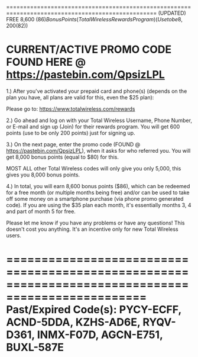 ==================================================================================================
(UPDATED) FREE 8,600 ($86) Bonus Points (Total Wireless Rewards Program) (Use to be 8,200 ($82))

CURRENT/ACTIVE PROMO CODE FOUND HERE @ https://pastebin.com/QpsizLPL
==================================================================================================

1.) After you've activated your prepaid card and phone(s) (depends on the plan you have, all plans are valid for this, even the $25 plan):

Please go to: https://www.totalwireless.com/rewards

2.) Go ahead and log on with your Total Wireless Username, Phone Number, or E-mail and sign up (Join) for their rewards program. You will get 600 points (use to be only 200 points) just for signing up.

3.) On the next page, enter the promo code (FOUND @ https://pastebin.com/QpsizLPL), when it asks for who referred you. You will get 8,000 bonus points (equal to $80) for this.

MOST ALL other Total Wireless codes will only give you only 5,000, this gives you 8,000 bonus points.

4.) In total, you will earn 8,600 bonus points ($86), which can be redeemed for a free month (or multiple months being free) and/or can be used to take off some money on a smartphone purchase (via phone promo generated code). If you are using the $35 plan each month, it's essentially months 3, 4 and part of month 5 for free.

Please let me know if you have any problems or have any questions! This doesn't cost you anything. It's an incentive only for new Total Wireless users.

==================================================================================================
Past/Expired Code(s): PYCY-ECFF, ACND-5DDA, KZHS-AD6E, RYQV-D361, INMX-F07D, AGCN-E751, BUXL-587E
==================================================================================================
